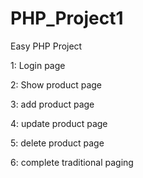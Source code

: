 # PHP_Project1

Easy PHP Project

1: Login page

2: Show product page

3: add product page

4: update product page

5: delete product page

6: complete traditional paging 
